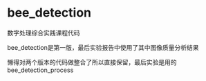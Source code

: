 # bee_detection
数字处理综合实践课程代码


bee_detection是第一版，最后实验报告中使用了其中图像质量分析结果


懒得对两个版本的代码做整合了所以直接保留，最后实验是用的bee_detection_process
